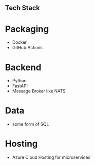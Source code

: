 ## Tech Stack

# Packaging
* Docker
* GitHub Actions

# Backend
* Python
* FastAPI
* Message Broker like NATS

# Data
* some form of SQL

# Hosting
* Azure Cloud Hosting for microservices
